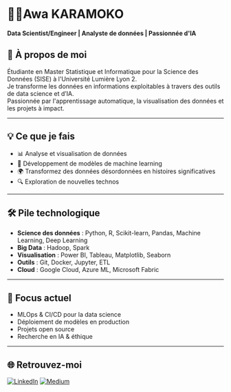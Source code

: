 # 👩‍💻Awa KARAMOKO

**Data Scientist/Engineer  | Analyste de données | Passionnée d'IA**

## 🚀 À propos de moi

Étudiante en Master Statistique et Informatique pour la Science des Données (SISE) à l'Université Lumière Lyon 2.  
Je transforme les données en informations exploitables à travers des outils de data science et d’IA.  
Passionnée par l'apprentissage automatique, la visualisation des données et les projets à impact.

---

## 💡 Ce que je fais

- 📊 Analyse et visualisation de données
- 🧠 Développement de modèles de machine learning
- 🌍 Transformez des données désordonnées en histoires significatives
- 🔍 Exploration de nouvelles technos

---

## 🛠️ Pile technologique

- **Science des données** : Python, R, Scikit-learn, Pandas, Machine Learning, Deep Learning
- **Big Data** : Hadoop, Spark
- **Visualisation** : Power BI, Tableau, Matplotlib, Seaborn
- **Outils** : Git, Docker, Jupyter, ETL
- **Cloud** : Google Cloud, Azure ML, Microsoft Fabric

---

## 📌 Focus actuel

- MLOps & CI/CD pour la data science
- Déploiement de modèles en production
- Projets open source
- Recherche en IA & éthique

---

## 🌐 Retrouvez-moi

[![LinkedIn](https://img.shields.io/badge/LinkedIn-Connect-blue?logo=linkedin)]([https://linkedin.com/in/ton-profil](https://www.linkedin.com/in/awa-karamoko-005b62224/))
[![Medium](https://img.shields.io/badge/Medium-Blog-black?logo=medium)](https://medium.com/@ton-pseudo)
